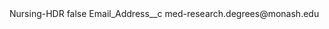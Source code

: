 <?xml version="1.0" encoding="UTF-8"?>
<CustomMetadata xmlns="http://soap.sforce.com/2006/04/metadata" xmlns:xsi="http://www.w3.org/2001/XMLSchema-instance" xmlns:xsd="http://www.w3.org/2001/XMLSchema">
    <label>Nursing-HDR</label>
    <protected>false</protected>
    <values>
        <field>Email_Address__c</field>
        <value xsi:type="xsd:string">med-research.degrees@monash.edu</value>
    </values>
</CustomMetadata>
